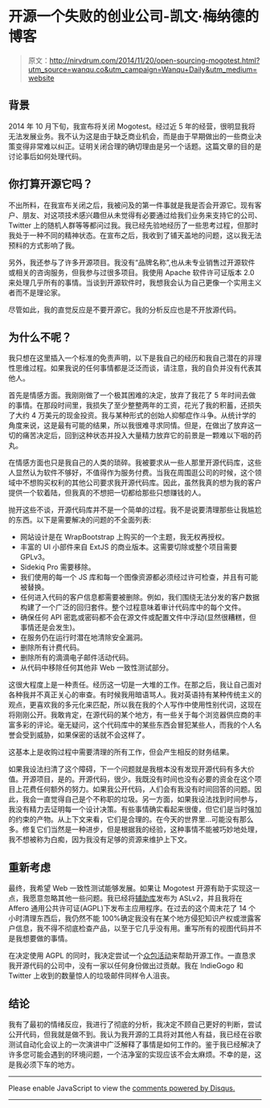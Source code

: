 # 开源一个失败的创业公司-凯文·梅纳德的博客

> 原文：<http://nirvdrum.com/2014/11/20/open-sourcing-mogotest.html?utm_source=wanqu.co&utm_campaign=Wanqu+Daily&utm_medium=website>

## 背景

2014 年 10 月下旬，我宣布将关闭 Mogotest。经过近 5 年的经营，很明显我将无法发展业务。我不认为这是由于缺乏商业机会，而是由于早期做出的一些商业决策变得非常难以纠正。证明关闭合理的确切理由是另一个话题。这篇文章的目的是讨论事后如何处理代码。

## 你打算开源它吗？

不出所料，在我宣布关闭之后，我被问及的第一件事就是我是否会开源它。现有客户、朋友、对这项技术感兴趣但从未觉得有必要通过给我们业务来支持它的公司、Twitter 上的随机人群等等都问过我。我已经先验地经历了一些思考过程，但那时我处于一种不同的精神状态。在宣布之后，我收到了铺天盖地的问题，这以我无法预料的方式影响了我。

另外，我还参与了许多开源项目。我没有“品牌名称”,也从未专业销售过开源软件或相关的咨询服务，但我参与过很多项目。我使用 Apache 软件许可证版本 2.0 来处理几乎所有的事情。当谈到开源软件时，我想我会认为自己更像一个实用主义者而不是理论家。

尽管如此，我的直觉反应是不要开源它。我的分析反应也是不开放源代码。

## 为什么不呢？

我只想在这里插入一个标准的免责声明，以下是我自己的经历和我自己潜在的非理性思维过程。如果我说的任何事情都是泛泛而谈，请注意，我的自负并没有代表其他人。

首先是情感方面。我刚刚做了一个极其困难的决定，放弃了我花了 5 年时间去做的事情。在那段时间里，我损失了至少整整两年的工资，花光了我的积蓄，还损失了大约 4 万美元的现金投资。我与某种形式的创始人抑郁症作斗争。从统计学的角度来说，这是最有可能的结果，所以我很难寻求同情。但是，在做出了放弃这一切的痛苦决定后，回到这种状态并投入大量精力放弃它的前景是一颗难以下咽的药丸。

在情感方面也只是我自己的人类的琐碎。我被要求从一些人那里开源代码库，这些人显然认为软件不够好，不值得作为服务付费。当我在周围逛公司的时候，这个领域中不想购买权利的其他公司要求我开源代码库。因此，虽然我真的想为我的客户提供一个软着陆，但我真的不想把一切都给那些只想赚钱的人。

抛开这些不谈，开源代码库并不是一个简单的过程。我不是说要清理那些让我尴尬的东西。以下是需要解决的问题的不全面列表:

*   网站设计是在 WrapBootstrap 上购买的一个主题，我无权再授权。
*   丰富的 UI 小部件来自 ExtJS 的商业版本。这需要切除或整个项目需要 GPLv3。
*   Sidekiq Pro 需要移除。
*   我们使用的每一个 JS 库和每一个图像资源都必须经过许可检查，并且有可能被替换。
*   任何进入代码的客户信息都需要被删除。例如，我们围绕无法分发的客户数据构建了一个广泛的回归套件。整个过程意味着审计代码库中的每个文件。
*   确保任何 API 密匙或密码都不会在源文件或配置文件中浮动(显然很糟糕，但事情还是会发生)。
*   在服务仍在运行时潜在地清除安全漏洞。
*   删除所有计费代码。
*   删除所有的滴滴电子邮件活动代码。
*   从代码中移除任何其他非 Web 一致性测试部分。

这很大程度上是一种责任。经历这一切是一大堆的工作。在那之后，我让自己面对各种我并不真正关心的审查。有时候我用暗语骂人。我对英语持有某种传统主义的观点，更喜欢我的多元化来匹配，所以我在我的个人写作中使用性别代词，这现在将刚刚公开。我敢肯定，在源代码的某个地方，有一些关于每个浏览器供应商的丰富多彩的评论。毫无疑问，这个代码库中的某些东西会冒犯某些人，而我的个人名誉会受到威胁，如果保密的话就不会这样了。

这基本上是收购过程中需要清理的所有工作，但会产生相反的财务结果。

如果我设法扫清了这个障碍，下一个问题就是我根本没有发现开源代码有多大价值。开源项目，是的。开源代码，很少。我既没有时间也没有必要的资金在这个项目上花费任何额外的努力。如果我公开代码，人们会有我没有时间回答的问题。因此，我会一直觉得自己是个不称职的垃圾。另一方面，如果我设法找到时间参与，我没有精力去证明每一个设计决策。有些事情确实看起来很傻，但它们是当时强加的约束的产物。从上下文来看，它们是合理的。在今天的世界里…可能没有那么多。修复它们当然是一种进步，但是根据我的经验，这种事情不能被巧妙地处理，我不想被称为白痴，因为我没有足够的资源来维护上下文。

## 重新考虑

最终，我希望 Web 一致性测试能够发展。如果让 Mogotest 开源有助于实现这一点，我愿意忽略其他一些问题。我已经将[辅助库](https://bitbucket.org/mogotest/)发布为 ASLv2，并且我将在 Affero 通用公共许可证(AGPL)下发布主应用程序。在过去的这个周末花了 14 个小时清理东西后，我仍然不能 100%确定我没有在某个地方侵犯知识产权或泄露客户信息，我不得不彻底检查产品，以至于它几乎没有用。重写所有的视图代码并不是我想要做的事情。

在决定使用 AGPL 的同时，我决定尝试一个[众包活动](https://www.indiegogo.com/projects/open-source-mogotest/x/2556255)来帮助开源工作。一直恳求我开源代码的公司中，没有一家以任何身份做出过贡献。我在 IndieGogo 和 Twitter 上收到的数量惊人的垃圾邮件同样令人沮丧。

## 结论

我有了最初的情绪反应，我进行了彻底的分析，我决定不顾自己更好的判断，尝试公开代码，但我就是做不到。我认为我开源的工具将对其他人有益，我已经在谷歌测试自动化会议上的一次演讲中广泛解释了事情是如何工作的。鉴于我已经解决了许多您可能会遇到的环境问题，一个洁净室的实现应该不会太麻烦。不幸的是，这是我必须下车的地方。

* * *

<noscript>Please enable JavaScript to view the <a href="https://disqus.com/?ref_noscript">comments powered by Disqus.</a></noscript>

* * *